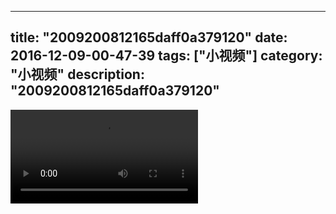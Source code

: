 
---
title: "2009200812165daff0a379120"
date: 2016-12-09-00-47-39
tags: ["小视频"]
category: "小视频"
description: "2009200812165daff0a379120"
---
<video src="http://ohtsqip0g.bkt.clouddn.com/2009200812165daff0a379120.mp4" controls="controls"></video>
